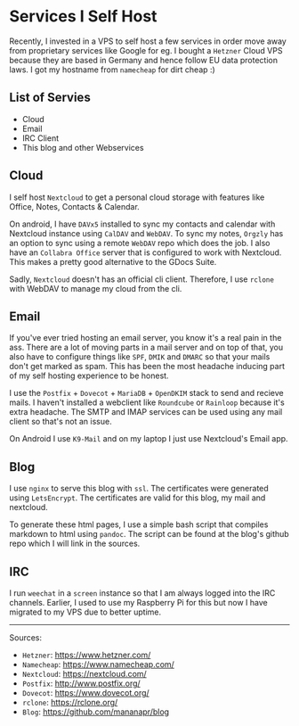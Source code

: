 # Services I Self Host

Recently, I invested in a VPS to self host a few services in order move away from
proprietary services like Google for eg. I bought a `Hetzner` Cloud VPS because they are
based in Germany and hence follow EU data protection laws. I got my hostname from `namecheap`
for dirt cheap :)

## List of Servies

 - Cloud
 - Email
 - IRC Client
 - This blog and other Webservices

## Cloud

I self host `Nextcloud` to get a personal cloud storage with features like
Office, Notes, Contacts & Calendar.

On android, I have `DAVx5` installed to sync my contacts and calendar with Nextcloud instance using `CalDAV` and `WebDAV`.
To sync my notes, `Orgzly` has an option to sync using a remote `WebDAV` repo which does the job.
I also have an `Collabra Office` server that is configured to work with Nextcloud. This makes a pretty good alternative to the GDocs Suite.

Sadly, `Nextcloud` doesn't has an official cli client. Therefore, I use `rclone` with WebDAV to manage my cloud from the cli.

## Email

If you've ever tried hosting an email server, you know it's a real pain in the ass.
There are a lot of moving parts in a mail server and on top of that, you also have to configure
things like `SPF`, `DMIK` and `DMARC` so that your mails don't get marked as spam.
This has been the most headache inducing part of my self hosting experience to be honest.

I use the `Postfix` + `Dovecot` + `MariaDB` + `OpenDKIM` stack to send and recieve mails.
I haven't installed a webclient like `Roundcube` or `Rainloop` because it's extra headache. The SMTP and IMAP
services can be used using any mail client so that's not an issue.

On Android I use `K9-Mail` and on my laptop I just use Nextcloud's Email app.

## Blog

I use `nginx` to serve this blog with `ssl`. The certificates were generated using `LetsEncrypt`.
The certificates are valid for this blog, my mail and nextcloud.

To generate these html pages, I use a simple bash script that compiles markdown to html using `pandoc`.
The script can be found at the blog's github repo which I will link in the sources.

## IRC

I run `weechat` in a `screen` instance so that I am always logged into the IRC channels. Earlier, I used to use
my Raspberry Pi for this but now I have migrated to my VPS due to better uptime.

---

Sources:

- `Hetzner`: <https://www.hetzner.com/>
- `Namecheap`: <https://www.namecheap.com/>
- `Nextcloud`: <https://nextcloud.com/>
- `Postfix`: <http://www.postfix.org/>
- `Dovecot`: <https://www.dovecot.org/>
- `rclone`: <https://rclone.org/>
- `Blog`: <https://github.com/mananapr/blog>
